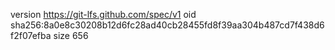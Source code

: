 version https://git-lfs.github.com/spec/v1
oid sha256:8a0e8c30208b12d6fc28ad40cb28455fd8f39aa304b487cd7f438d6f2f07efba
size 656
